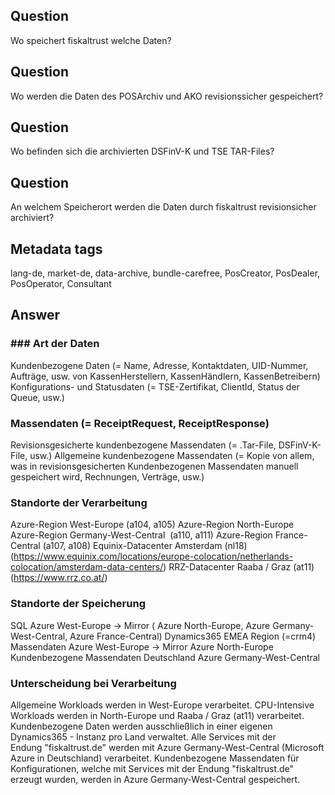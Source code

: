 ## Question

Wo speichert fiskaltrust welche Daten?

## Question

Wo werden die Daten des POSArchiv und AKO revisionssicher gespeichert?

## Question

Wo befinden sich die archivierten DSFinV-K und TSE TAR-Files?

## Question

An welchem Speicherort werden die Daten durch fiskaltrust revisionsicher archiviert?

## Metadata tags

lang-de, market-de, data-archive, bundle-carefree, PosCreator, PosDealer, PosOperator, Consultant

## Answer

### ### Art der Daten

Kundenbezogene Daten (= Name, Adresse, Kontaktdaten, UID-Nummer, Aufträge, usw. von KassenHerstellern, KassenHändlern, KassenBetreibern)
Konfigurations- und Statusdaten (= TSE-Zertifikat, ClientId, Status der Queue, usw.)

### Massendaten (= ReceiptRequest, ReceiptResponse)

Revisionsgesicherte kundenbezogene Massendaten (= .Tar-File, DSFinV-K-File, usw.)
Allgemeine kundenbezogene Massendaten (= Kopie von allem, was in revisionsgesicherten Kundenbezogenen Massendaten manuell gespeichert wird, Rechnungen, Verträge, usw.)

### Standorte der Verarbeitung

Azure-Region West-Europe (a104, a105)
Azure-Region North-Europe 
Azure-Region Germany-West-Central  (a110, a111)
Azure-Region France-Central (a107, a108)
Equinix-Datacenter Amsterdam (nl18) (https://www.equinix.com/locations/europe-colocation/netherlands-colocation/amsterdam-data-centers/)
RRZ-Datacenter Raaba / Graz (at11) (https://www.rrz.co.at/)

### Standorte der Speicherung

SQL Azure West-Europe -> Mirror ( Azure North-Europe, Azure Germany-West-Central, Azure France-Central)
Dynamics365 EMEA Region (=crm4)
Massendaten Azure West-Europe -> Mirror Azure North-Europe
Kundenbezogene Massendaten Deutschland Azure Germany-West-Central

### Unterscheidung bei Verarbeitung

Allgemeine Workloads werden in West-Europe verarbeitet.
CPU-Intensive Workloads werden in North-Europe und Raaba / Graz (at11) verarbeitet.
Kundenbezogene Daten werden ausschließlich in einer eigenen Dynamics365 - Instanz pro Land verwaltet.
Alle Services mit der Endung "fiskaltrust.de" werden mit Azure Germany-West-Central (Microsoft Azure in Deutschland) verarbeitet.
Kundenbezogene Massendaten für Konfigurationen, welche mit Services mit der Endung "fiskaltrust.de" erzeugt wurden, werden in Azure Germany-West-Central gespeichert.
